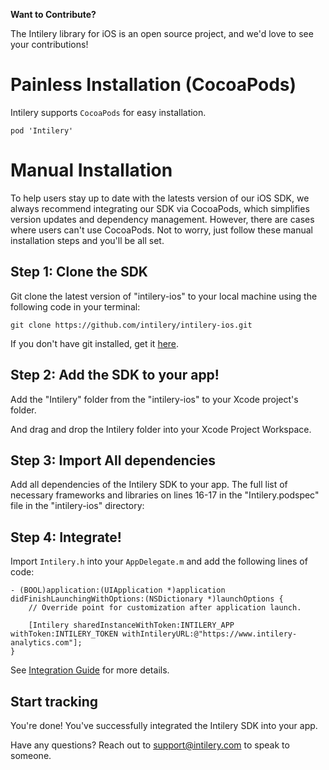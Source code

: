 <!--[![Build Status](https://travis-ci.org/intilery/intilery-ios.svg)](https://travis-ci.org/intilery/intilery-ios)
[![CocoaPods Version](http://img.shields.io/cocoapods/v/Intilery.svg?style=flat)](https://intilery.com)
[![Carthage compatible](https://img.shields.io/badge/Carthage-compatible-4BC51D.svg?style=flat)](https://github.com/Carthage/Carthage)
[![Apache License](http://img.shields.io/cocoapods/l/Intilery.svg?style=flat)](https://intilery.com)
-->

**Want to Contribute?**

The Intilery library for iOS is an open source project, and we'd love to see your contributions!

# Painless Installation (CocoaPods)

Intilery supports `CocoaPods` for easy installation.

`pod 'Intilery'`

<!--
# Carthage

Intilery also supports `Carthage` to package your dependencies as a framework.
Check out the **[Carthage docs »](https://github.com/Carthage/Carthage)** for more info.
-->

# Manual Installation

To help users stay up to date with the latests version of our iOS SDK, we always recommend integrating our SDK via CocoaPods, which simplifies version updates and dependency management. However, there are cases where users can't use CocoaPods. Not to worry, just follow these manual installation steps and you'll be all set.

## Step 1: Clone the SDK

Git clone the latest version of "intilery-ios" to your local machine using the following code in your terminal:

```
git clone https://github.com/intilery/intilery-ios.git
```

If you don't have git installed, get it [here](http://git-scm.com/downloads).

## Step 2: Add the SDK to your app!

Add the "Intilery" folder from the "intilery-ios" to your Xcode project's folder.

And drag and drop the Intilery folder into your Xcode Project Workspace.

## Step 3: Import All dependencies

Add all dependencies of the Intilery SDK to your app. The full list of necessary frameworks and libraries on lines 16-17 in the "Intilery.podspec" file in the "intilery-ios" directory: 

## Step 4: Integrate!

Import `Intilery.h` into your `AppDelegate.m` and add the following lines of code:
```
- (BOOL)application:(UIApplication *)application didFinishLaunchingWithOptions:(NSDictionary *)launchOptions {
    // Override point for customization after application launch.

    [Intilery sharedInstanceWithToken:INTILERY_APP withToken:INTILERY_TOKEN withIntileryURL:@"https://www.intilery-analytics.com"];
}
```

See [Integration Guide](INTEGRATION.md) for more details.

## Start tracking

You're done! You've successfully integrated the Intilery SDK into your app. 

Have any questions? Reach out to [support@intilery.com](mailto:support@intilery.com) to speak to someone.
